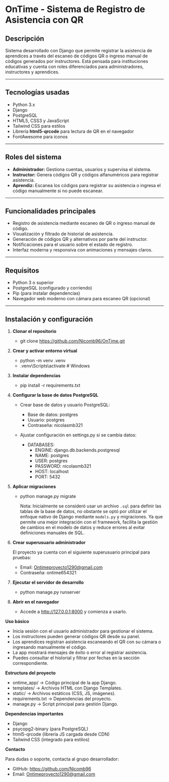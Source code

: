 
# OnTime - Sistema de Registro de Asistencia con QR

## Descripción

Sistema desarrollado con Django que permite registrar la asistencia de aprendices a través del escaneo de códigos QR o ingreso manual de códigos generados por instructores. Está pensada para instituciones educativas y cuenta con roles diferenciados para administradores, instructores y aprendices.

---

## Tecnologías usadas

- Python 3.x  
- Django  
- PostgreSQL  
- HTML5, CSS3 y JavaScript  
- Tailwind CSS para estilos  
- Librería **html5-qrcode** para lectura de QR en el navegador  
- FontAwesome para íconos  

---

## Roles del sistema

- **Administrador:** Gestiona cuentas, usuarios y supervisa el sistema.  
- **Instructor:** Genera códigos QR y códigos alfanuméricos para registrar asistencia.  
- **Aprendiz:** Escanea los códigos para registrar su asistencia o ingresa el código manualmente si no puede escanear.

---

## Funcionalidades principales

- Registro de asistencia mediante escaneo de QR o ingreso manual de código.  
- Visualización y filtrado de historial de asistencia.  
- Generación de códigos QR y alternativos por parte del instructor.  
- Notificaciones para el usuario sobre el estado de registro.  
- Interfaz moderna y responsiva con animaciones y mensajes claros.  

---

## Requisitos

- Python 3 o superior
- PostgreSQL (configurado y corriendo)  
- Pip (para instalar dependencias)  
- Navegador web moderno con cámara para escaneo QR (opcional)

---

## Instalación y configuración

1. **Clonar el repositorio**

   - git clone https://github.com/Nicomb96/OnTime.git

2. **Crear y activar entorno virtual**

   - python -m venv .venv
   - .venv\Scripts\activate     # Windows
   
4. **Instalar dependencias**

   - pip install -r requirements.txt
   
5. **Configurar la base de datos PostgreSQL**

   - Crear base de datos y usuario PostgreSQL:
     - Base de datos: postgres
     - Usuario: postgres
     - Contraseña: nicolasmb321

   - Ajustar configuración en settings.py si se cambia datos:
   
     - DATABASES:
        - ENGINE: django.db.backends.postgresql
        - NAME: postgres                       
        - USER: postgres                        
        - PASSWORD: nicolasmb321                 
        - HOST: localhost                        
        - PORT: 5432

6. **Aplicar migraciones**

   - python manage.py migrate

     Nota: Inicialmente se consideró usar un archivo `.sql` para definir las tablas de la base de datos, no obstante se optó por utilizar el enfoque nativo de Django mediante `models.py` y migraciones. Ya que permite una mejor integración con el framework, facilita la gestión de cambios en el modelo de datos y reduce errores al evitar definiciones manuales de SQL.

7. **Crear superusuario administrador**

   El proyecto ya cuenta con el siguiente superusuario principal para pruebas:
    - Email: Ontimeproyecto1290@gmail.com
    - Contraseña: ontime654321

8. **Ejecutar el servidor de desarrollo**

   - python manage.py runserver

9. **Abrir en el navegador**

   - Accede a http://127.0.0.1:8000 y comienza a usarlo.

**Uso básico**

   - Inicia sesión con el usuario administrador para gestionar el sistema.
   - Los instructores pueden generar códigos QR desde su panel.
   - Los aprendices registran asistencia escaneando el QR con su cámara o ingresando manualmente el código.
   - La app mostrará mensajes de éxito o error al registrar asistencia.
   - Puedes consultar el historial y filtrar por fechas en la sección correspondiente.

**Estructura del proyecto**

   - ontime_app/ → Código principal de la app Django.
   - templates/ → Archivos HTML con Django Templates.
   - static/ → Archivos estáticos (CSS, JS, imágenes).
   - requirements.txt → Dependencias del proyecto.
   - manage.py → Script principal para gestión Django.

**Dependencias importantes**

   - Django
   - psycopg2-binary (para PostgreSQL)
   - html5-qrcode (librería JS cargada desde CDN)
   - Tailwind CSS (integrado para estilos)

**Contacto**

   Para dudas o soporte, contacta al grupo desarrollador:
   - GitHub: https://github.com/Nicomb96
   - Email: Ontimeproyecto1290@gmail.com
